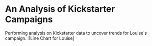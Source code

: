 # An Analysis of Kickstarter Campaigns
Performing analysis on Kickstarter data to uncover trends for Louise's campaign.
![Line Chart for Louise]
